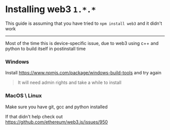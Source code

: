 # Installing web3 `1.*.*`

This guide is assuming that you have tried to `npm install web3` and it didn't work

---

Most of the time this is device-specific issue, due to web3 using c++ and python to build itself in postinstall time


### Windows
Install https://www.npmjs.com/package/windows-build-tools and try again

> It will need admin rights and take a while to install


### MacOS \ Linux
Make sure you have git, gcc and python installed

If that didn't help check out https://github.com/ethereum/web3.js/issues/950